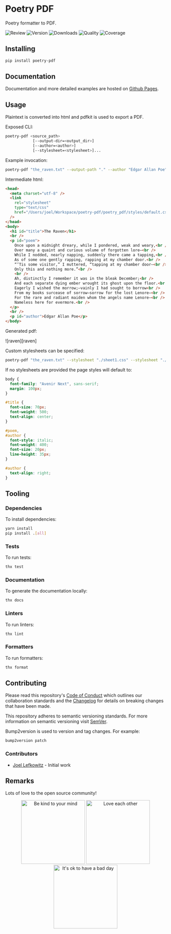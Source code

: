 # Poetry PDF

Poetry formatter to PDF.

![Review](https://img.shields.io/github/actions/workflow/status/JoelLefkowitz/poetry-pdf/review.yml)
![Version](https://img.shields.io/pypi/v/poetry-pdf)
![Downloads](https://img.shields.io/pypi/dw/poetry-pdf)
![Quality](https://img.shields.io/codacy/grade/1072e5a889e24a299039fc8978480181)
![Coverage](https://img.shields.io/codacy/coverage/1072e5a889e24a299039fc8978480181)

## Installing

```bash
pip install poetry-pdf
```

## Documentation

Documentation and more detailed examples are hosted on [Github Pages](https://joellefkowitz.github.io/poetry-pdf).

## Usage

Plaintext is converted into html and pdfkit is used to export a PDF.

Exposed CLI:

```bash
poetry-pdf <source_path>
            [--output-dir=<output_dir>]
            [--author=<author>]
            [--stylesheet=<stylesheet>]...
```

Example invocation:

```bash
poetry-pdf "the_raven.txt" --output-path "." --author "Edgar Allan Poe"
```

Intermediate html:

```html
<head>
  <meta charset="utf-8" />
  <link
    rel="stylesheet"
    type="text/css"
    href="/Users/joel/Workspace/poetry-pdf/poetry_pdf/styles/default.css"
  />
</head>
<body>
  <h1 id="title">The Raven</h1>
  <br />
  <p id="poem">
    Once upon a midnight dreary, while I pondered, weak and weary,<br />
    Over many a quaint and curious volume of forgotten lore—<br />
    While I nodded, nearly napping, suddenly there came a tapping,<br />
    As of some one gently rapping, rapping at my chamber door.<br />
    “’Tis some visitor,” I muttered, “tapping at my chamber door—<br />
    Only this and nothing more.”<br />
    <br />
    Ah, distinctly I remember it was in the bleak December;<br />
    And each separate dying ember wrought its ghost upon the floor.<br />
    Eagerly I wished the morrow;—vainly I had sought to borrow<br />
    From my books surcease of sorrow—sorrow for the lost Lenore—<br />
    For the rare and radiant maiden whom the angels name Lenore—<br />
    Nameless here for evermore.<br />
  </p>
  <br />
  <p id="author">Edgar Allan Poe</p>
</body>
```

Generated pdf:

![raven][raven]

Custom stylesheets can be specified:

```bash
poetry-pdf "the_raven.txt" --stylesheet "./sheet1.css" --stylesheet "./sheet2.css"
```

If no stylesheets are provided the page styles will default to:

```css
body {
  font-family: "Avenir Next", sans-serif;
  margin: 100px;
}

#title {
  font-size: 70px;
  font-weight: 500;
  text-align: center;
}

#poem,
#author {
  font-style: italic;
  font-weight: 400;
  font-size: 20px;
  line-height: 35px;
}

#author {
  text-align: right;
}
```

## Tooling

### Dependencies

To install dependencies:

```bash
yarn install
pip install .[all]
```

### Tests

To run tests:

```bash
thx test
```

### Documentation

To generate the documentation locally:

```bash
thx docs
```

### Linters

To run linters:

```bash
thx lint
```

### Formatters

To run formatters:

```bash
thx format
```

## Contributing

Please read this repository's [Code of Conduct](CODE_OF_CONDUCT.md) which outlines our collaboration standards and the [Changelog](CHANGELOG.md) for details on breaking changes that have been made.

This repository adheres to semantic versioning standards. For more information on semantic versioning visit [SemVer](https://semver.org).

Bump2version is used to version and tag changes. For example:

```bash
bump2version patch
```

### Contributors

- [Joel Lefkowitz](https://github.com/joellefkowitz) - Initial work

## Remarks

Lots of love to the open source community!

<div align='center'>
    <img width=200 height=200 src='https://media.giphy.com/media/osAcIGTSyeovPq6Xph/giphy.gif' alt='Be kind to your mind' />
    <img width=200 height=200 src='https://media.giphy.com/media/KEAAbQ5clGWJwuJuZB/giphy.gif' alt='Love each other' />
    <img width=200 height=200 src='https://media.giphy.com/media/WRWykrFkxJA6JJuTvc/giphy.gif' alt="It's ok to have a bad day" />
</div>
